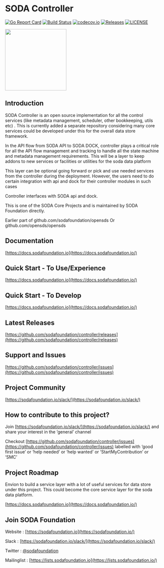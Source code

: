 # SODA Controller

[![Go Report Card](https://goreportcard.com/badge/github.com/sodafoundation/controller?branch=master)](https://goreportcard.com/report/github.com/sodafoundation/controller)
[![Build Status](https://travis-ci.org/sodafoundation/controller.svg?branch=master)](https://travis-ci.org/sodafoundation/controller)
[![codecov.io](https://codecov.io/github/sodafoundation/controller/coverage.svg?branch=master)](https://codecov.io/github/sodafoundation/controller?branch=master)
[![Releases](https://img.shields.io/github/release/sodafoundation/controller/all.svg?style=flat-square)](https://github.com/sodafoundation/controller/releases)
[![LICENSE](https://img.shields.io/github/license/sodafoundation/controller.svg?style=flat-square)](https://github.com/sodafoundation/controller/blob/master/LICENSE)

<img src="https://sodafoundation.io/wp-content/uploads/2020/01/SODA_logo_outline_color_800x800.png" width="200" height="200">

## Introduction

SODA Controller is an open source implementation for all the control services (like metadata management, scheduler, other bookkeeping, utils etc) . This is currently added a separate repository considering many core services could be developed under this for the overall data store framework.

In the API flow from SODA API to SODA DOCK, controller plays a critical role for all the API flow management and tracking to handle all the state machine and metadata management requirements. This will be a layer to keep addons to new services or facilities or utilities for the soda data platform

This layer can be optional going forward or pick and use needed services from the controller during the deployment. However, the users need to do certain integration with api and dock for their controller modules in such cases

Controller interfaces with SODA api and dock.

This is one of the SODA Core Projects and is maintained by SODA Foundation directly.

Earlier part of github.com/sodafoundation/opensds Or github.com/opensds/opensds

## Documentation

[https://docs.sodafoundation.io](https://docs.sodafoundation.io/)

## Quick Start - To Use/Experience

[https://docs.sodafoundation.io](https://docs.sodafoundation.io/)

## Quick Start - To Develop

[https://docs.sodafoundation.io](https://docs.sodafoundation.io/)

## Latest Releases

[https://github.com/sodafoundation/controller/releases](https://github.com/sodafoundation/controller/releases)

## Support and Issues

[https://github.com/sodafoundation/controller/issues](https://github.com/sodafoundation/controller/issues)

## Project Community

[https://sodafoundation.io/slack/](https://sodafoundation.io/slack/)

## How to contribute to this project?

Join [https://sodafoundation.io/slack/](https://sodafoundation.io/slack/) and share your interest in the ‘general’ channel

Checkout [https://github.com/sodafoundation/controller/issues](https://github.com/sodafoundation/controller/issues) labelled with ‘good first issue’ or ‘help needed’ or ‘help wanted’ or ‘StartMyContribution’ or ‘SMC’

## Project Roadmap

Envion to build a service layer with a lot of useful services for data store under this project. This could become the core service layer for the soda data platform.

[https://docs.sodafoundation.io](https://docs.sodafoundation.io/)

## Join SODA Foundation

Website : [https://sodafoundation.io](https://sodafoundation.io/)

Slack  : [https://sodafoundation.io/slack/](https://sodafoundation.io/slack/)

Twitter  : [@sodafoundation](https://twitter.com/sodafoundation)

Mailinglist  : [https://lists.sodafoundation.io](https://lists.sodafoundation.io/)
